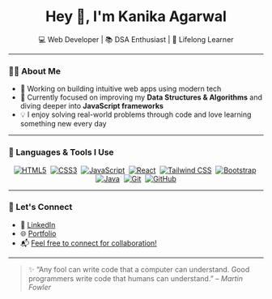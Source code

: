 <h1 align="center">Hey 👋, I'm Kanika Agarwal</h1>
<p align="center">💻 Web Developer | 📚 DSA Enthusiast | 🚀 Lifelong Learner</p>

---

### 👩‍💻 About Me

- 🔭 Working on building intuitive web apps using modern tech  
- 🌱 Currently focused on improving my **Data Structures & Algorithms** and diving deeper into **JavaScript frameworks**
- 💡 I enjoy solving real-world problems through code and love learning something new every day

---

### 🧰 Languages & Tools I Use

<p align="center">
  <a href="https://developer.mozilla.org/en-US/docs/Web/HTML" target="_blank"><img src="https://img.icons8.com/color/48/html-5--v1.png" alt="HTML5"/></a>&nbsp;
  <a href="https://developer.mozilla.org/en-US/docs/Web/CSS" target="_blank"><img src="https://img.icons8.com/color/48/css3.png" alt="CSS3"/></a>&nbsp;
  <a href="https://developer.mozilla.org/en-US/docs/Web/JavaScript" target="_blank"><img src="https://img.icons8.com/color/48/javascript--v1.png" alt="JavaScript"/></a>&nbsp;
  <a href="https://react.dev/" target="_blank"><img src="https://img.icons8.com/officel/48/react.png" alt="React"/></a>&nbsp;
  <a href="https://tailwindcss.com/" target="_blank"><img src="https://img.icons8.com/color/48/tailwind_css.png" alt="Tailwind CSS"/></a>&nbsp;
  <a href="https://getbootstrap.com/" target="_blank"><img src="https://img.icons8.com/color/48/bootstrap.png" alt="Bootstrap"/></a>&nbsp;
  <a href="https://www.java.com/" target="_blank"><img src="https://img.icons8.com/color/48/java-coffee-cup-logo.png" alt="Java"/></a>&nbsp;
  <a href="https://git-scm.com/" target="_blank"><img src="https://img.icons8.com/color/48/git.png" alt="Git"/></a>&nbsp;
  <a href="https://github.com/" target="_blank"><img src="https://img.icons8.com/material-outlined/48/github.png" alt="GitHub"/></a>
</p>

---

### 💬 Let's Connect

- 💼 [LinkedIn](https://www.linkedin.com/in/kanika-agarwal-b372a6278/)
- 🌐 [Portfolio](https://kanika-agarwal.vercel.app/)
- 📬 [Feel free to connect for collaboration!](aanika6510@gmail.com)

---

> ✨ “Any fool can write code that a computer can understand. Good programmers write code that humans can understand.” – *Martin Fowler*
